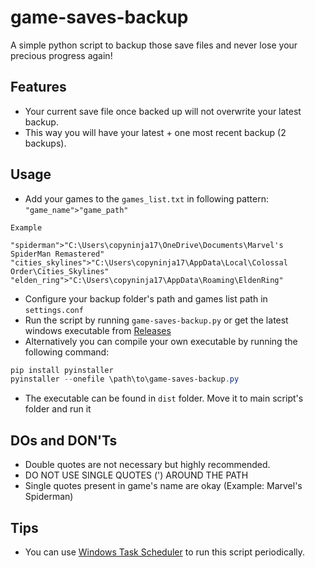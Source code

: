 # game-saves-backup
A simple python script to backup those save files and never lose your precious progress again!

## Features
- Your current save file once backed up will not overwrite your latest backup.
- This way you will have your latest + one most recent backup (2 backups).

## Usage
- Add your games to the ```games_list.txt``` in following pattern:\
```"game_name">"game_path"```
```
Example

"spiderman">"C:\Users\copyninja17\OneDrive\Documents\Marvel's SpiderMan Remastered"
"cities_skylines">"C:\Users\copyninja17\AppData\Local\Colossal Order\Cities_Skylines"
"elden_ring">"C:\Users\copyninja17\AppData\Roaming\EldenRing"
```
- Configure your backup folder's path and games list path in ```settings.conf```
- Run the script by running ```game-saves-backup.py``` or get the latest windows executable from [Releases](https://github.com/copyninja17/game-saves-backup/releases/tag/latest)
- Alternatively you can compile your own executable by running the following command:
```powershell
pip install pyinstaller
pyinstaller --onefile \path\to\game-saves-backup.py
```
- The executable can be found in ```dist``` folder. Move it to main script's folder and run it

## DOs and DON'Ts
- Double quotes are not necessary but highly recommended. 
- DO NOT USE SINGLE QUOTES (') AROUND THE PATH
- Single quotes present in game's name are okay (Example: Marvel's Spiderman)

## Tips
- You can use [Windows Task Scheduler](https://www.thecodebuzz.com/schedule-run-exe-console-application-windows-task-scheduler/) to run this script periodically.